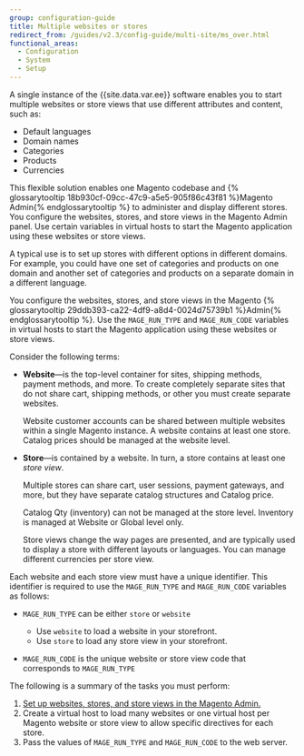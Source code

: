 ```yaml
---
group: configuration-guide
title: Multiple websites or stores
redirect_from: /guides/v2.3/config-guide/multi-site/ms_over.html
functional_areas:
  - Configuration
  - System
  - Setup
---
```


A single instance of the {{site.data.var.ee}} software enables you to start multiple websites or store views that use different attributes and content, such as:

* Default languages
* Domain names
* Categories
* Products
* Currencies

This flexible solution enables one Magento codebase and {% glossarytooltip 18b930cf-09cc-47c9-a5e5-905f86c43f81 %}Magento Admin{% endglossarytooltip %} to administer and display different stores. You configure the websites, stores, and store views in the Magento Admin panel. Use certain variables in virtual hosts to start the Magento application using these websites or store views.

A typical use is to set up stores with different options in different domains. For example, you could have one set of categories and products on one domain and another set of categories and products on a separate domain in a different language.

You configure the websites, stores, and store views in the Magento {% glossarytooltip 29ddb393-ca22-4df9-a8d4-0024d75739b1 %}Admin{% endglossarytooltip %}. Use the `MAGE_RUN_TYPE` and `MAGE_RUN_CODE` variables in virtual hosts to start the Magento application using these websites or store views.

Consider the following terms:

* **Website**—is the top-level container for sites, shipping methods, payment methods, and more. To create completely separate sites that do not share cart, shipping methods, or other you must create separate websites.

  Website customer accounts can be shared between multiple websites within a single Magento instance. A website contains at least one store. Catalog prices should be managed at the website level.

* **Store**—is contained by a website. In turn, a store contains at least one _store view_.

  Multiple stores can share cart, user sessions, payment gateways, and more, but they have separate catalog structures and Catalog price.

  Catalog Qty (inventory) can not be managed at the store level. Inventory is managed at Website or Global level only.

  Store views change the way pages are presented, and are typically used to display a store with different layouts or languages. You can manage different currencies per store view.

Each website and each store view must have a unique identifier. This identifier is required to use the `MAGE_RUN_TYPE` and `MAGE_RUN_CODE` variables as follows:

* `MAGE_RUN_TYPE` can be either `store` or `website`

  * Use `website` to load a website in your storefront.
  * Use `store` to load any store view in your storefront.

* `MAGE_RUN_CODE` is the unique website or store view code that corresponds to `MAGE_RUN_TYPE`

The following is a summary of the tasks you must perform:

1. [Set up websites, stores, and store views in the Magento Admin.]({{page.baseurl}}/configure/multi-site/setup-admin.html)
2. Create a virtual host to load many websites or one virtual host per Magento website or store view to allow specific directives for each store.
3. Pass the values of `MAGE_RUN_TYPE` and `MAGE_RUN_CODE` to the web server.

